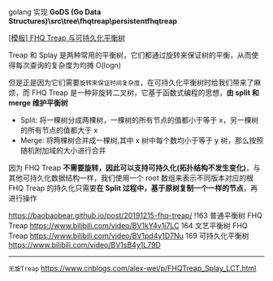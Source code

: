 golang 实现
**GoDS (Go Data Structures)\src\tree\fhqtreap\persistentfhqtreap**

[[模板] FHQ Treap 与可持久化平衡树](https://www.limstash.com/articles/201902/1231)

Treap 和 Splay 是两种常用的平衡树，它们都通过旋转来保证树的平衡，从而使得每次查询的复杂度为均摊 O(logn)

但是正是因为它们需要`旋转来保证时间复杂度`，在可持久化平衡树时给我们带来了麻烦，而 FHQ Treap 是一种非旋转二叉树，它基于函数式编程的思想，**由 split 和 merge 维护平衡树**

- Split: 将一棵树分成两棵树，一棵树的所有节点的值都小于等于 x，另一棵树的所有节点的值都大于 x
- Merge: 将两棵树合并成一棵树,其中 x 树中每个数均小于等于 y 树，那么按照随机附加域的大小进行合并

因为 FHQ Treap **不需要旋转，因此可以支持可持久化(拓扑结构不发生变化)**，与其他可持久化数据结构一样，我们使用一个 root 数组来表示不同版本对应的根
FHQ Treap 的持久化只需要**在 Split 过程中，基于原树复制一个一样的节点**，再进行操作

https://baobaobear.github.io/post/20191215-fhq-treap/
!163 普通平衡树 FHQ Treap https://www.bilibili.com/video/BV1kY4y1j7LC
164 文艺平衡树 FHQ Treap https://www.bilibili.com/video/BV1pd4y1D7Nu
169 可持久化平衡树 https://www.bilibili.com/video/BV1sB4y1L79D

---

`无旋Treap`
https://www.cnblogs.com/alex-wei/p/FHQTreap_Splay_LCT.html

